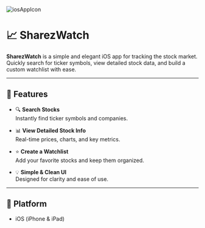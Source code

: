 ![iosAppIcon](https://github.com/user-attachments/assets/c01f200a-f15c-47ed-8032-e9a5e3b8e808)

# 📈 SharezWatch

**SharezWatch** is a simple and elegant iOS app for tracking the stock market. Quickly search for ticker symbols, view detailed stock data, and build a custom watchlist with ease.

---

## 🚀 Features

- 🔍 **Search Stocks**  
  Instantly find ticker symbols and companies.

- 📊 **View Detailed Stock Info**  
  Real-time prices, charts, and key metrics.

- ⭐ **Create a Watchlist**  
  Add your favorite stocks and keep them organized.

- 💡 **Simple & Clean UI**  
  Designed for clarity and ease of use.

---

## 📱 Platform

- iOS (iPhone & iPad)

